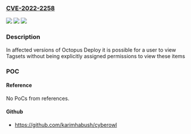 ### [CVE-2022-2258](https://cve.mitre.org/cgi-bin/cvename.cgi?name=CVE-2022-2258)
![](https://img.shields.io/static/v1?label=Product&message=Octopus%20Server&color=blue)
![](https://img.shields.io/static/v1?label=Version&message=%3E%3D%202019.1.0%20&color=brighgreen)
![](https://img.shields.io/static/v1?label=Vulnerability&message=Able%20to%20view%20tagsets%20without%20assigned%20permissions&color=brighgreen)

### Description

In affected versions of Octopus Deploy it is possible for a user to view Tagsets without being explicitly assigned permissions to view these items

### POC

#### Reference
No PoCs from references.

#### Github
- https://github.com/karimhabush/cyberowl

